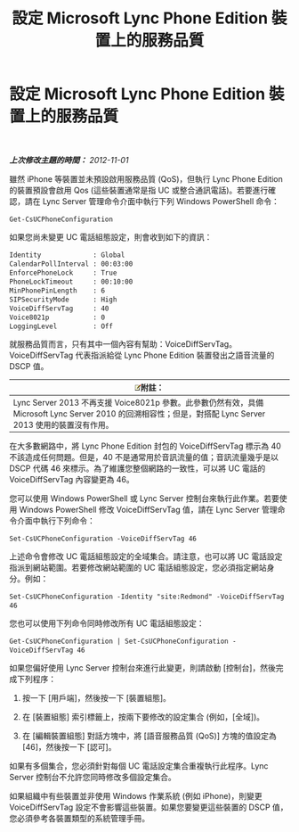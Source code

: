 ﻿---
title: 設定 Microsoft Lync Phone Edition 裝置上的服務品質
TOCTitle: 設定 Microsoft Lync Phone Edition 裝置上的服務品質
ms:assetid: a6eb2620-a512-4ab6-bdfd-eb76be43bbfe
ms:mtpsurl: https://technet.microsoft.com/zh-tw/library/JJ205137(v=OCS.15)
ms:contentKeyID: 49291918
ms.date: 08/10/2015
mtps_version: v=OCS.15
ms.translationtype: HT
---

# 設定 Microsoft Lync Phone Edition 裝置上的服務品質

 

_**上次修改主題的時間：** 2012-11-01_

雖然 iPhone 等裝置並未預設啟用服務品質 (QoS)，但執行 Lync Phone Edition 的裝置預設會啟用 Qos (這些裝置通常是指 UC 或整合通訊電話)。若要進行確認，請在 Lync Server 管理命令介面中執行下列 Windows PowerShell 命令：

    Get-CsUCPhoneConfiguration

如果您尚未變更 UC 電話組態設定，則會收到如下的資訊：

    Identity             : Global
    CalendarPollInterval : 00:03:00
    EnforcePhoneLock     : True
    PhoneLockTimeout     : 00:10:00
    MinPhonePinLength    : 6
    SIPSecurityMode      : High
    VoiceDiffServTag     : 40
    Voice8021p           : 0
    LoggingLevel         : Off

就服務品質而言，只有其中一個內容有幫助：VoiceDiffServTag。VoiceDiffServTag 代表指派給從 Lync Phone Edition 裝置發出之語音流量的 DSCP 值。

<table>
<thead>
<tr class="header">
<th><img src="images/Gg398811.note(OCS.15).gif" title="note" alt="note" />附註：</th>
</tr>
</thead>
<tbody>
<tr class="odd">
<td>Lync Server 2013 不再支援 Voice8021p 參數。此參數仍然有效，具備 Microsoft Lync Server 2010 的回溯相容性；但是，對搭配 Lync Server 2013 使用的裝置沒有作用。</td>
</tr>
</tbody>
</table>


在大多數網路中，將 Lync Phone Edition 封包的 VoiceDiffServTag 標示為 40 不該造成任何問題。但是，40 不是通常用於音訊流量的值；音訊流量幾乎是以 DSCP 代碼 46 來標示。為了維護您整個網路的一致性，可以將 UC 電話的 VoiceDiffServTag 內容變更為 46。

您可以使用 Windows PowerShell 或 Lync Server 控制台來執行此作業。若要使用 Windows PowerShell 修改 VoiceDiffServTag 值，請在 Lync Server 管理命令介面中執行下列命令：

    Set-CsUCPhoneConfiguration -VoiceDiffServTag 46

上述命令會修改 UC 電話組態設定的全域集合。請注意，也可以將 UC 電話設定指派到網站範圍。若要修改網站範圍的 UC 電話組態設定，您必須指定網站身分。例如：

    Set-CsUCPhoneConfiguration -Identity "site:Redmond" -VoiceDiffServTag 46

您也可以使用下列命令同時修改所有 UC 電話組態設定：

    Get-CsUCPhoneConfiguration | Set-CsUCPhoneConfiguration -VoiceDiffServTag 46

如果您偏好使用 Lync Server 控制台來進行此變更，則請啟動 \[控制台\]，然後完成下列程序：

1.  按一下 \[用戶端\]，然後按一下 \[裝置組態\]。

2.  在 \[裝置組態\] 索引標籤上，按兩下要修改的設定集合 (例如，\[全域\])。

3.  在 \[編輯裝置組態\] 對話方塊中，將 \[語音服務品質 (QoS)\] 方塊的值設定為 \[46\]，然後按一下 \[認可\]。

如果有多個集合，您必須針對每個 UC 電話設定集合重複執行此程序。Lync Server 控制台不允許您同時修改多個設定集合。

如果組織中有些裝置並非使用 Windows 作業系統 (例如 iPhone)，則變更 VoiceDiffServTag 設定不會影響這些裝置。如果您要變更這些裝置的 DSCP 值，您必須參考各裝置類型的系統管理手冊。

